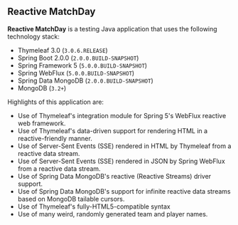 
Reactive MatchDay
------------------

**Reactive MatchDay** is a testing Java application that uses the following technology stack:

   * Thymeleaf 3.0 (`3.0.6.RELEASE`)
   * Spring Boot 2.0.0 (`2.0.0.BUILD-SNAPSHOT`)
   * Spring Framework 5 (`5.0.0.BUILD-SNAPSHOT`)
   * Spring WebFlux (`5.0.0.BUILD-SNAPSHOT`)
   * Spring Data MongoDB (`2.0.0.BUILD-SNAPSHOT`)
   * MongoDB (`3.2+`)

Highlights of this application are:

   * Use of Thymeleaf's integration module for Spring 5's WebFlux reactive web framework.
   * Use of Thymeleaf's data-driven support for rendering HTML in a reactive-friendly manner.
   * Use of Server-Sent Events (SSE) rendered in HTML by Thymeleaf from a reactive data stream.
   * Use of Server-Sent Events (SSE) rendered in JSON by Spring WebFlux from a reactive data stream.
   * Use of Spring Data MongoDB's reactive (Reactive Streams) driver support.
   * Use of Spring Data MongoDB's support for infinite reactive data streams based on MongoDB tailable cursors.
   * Use of Thymeleaf's fully-HTML5-compatible syntax
   * Use of many weird, randomly generated team and player names.


